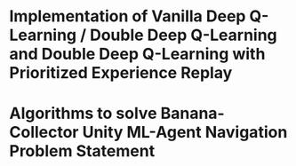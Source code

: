 # Implementation of Vanilla Deep Q-Learning / Double Deep Q-Learning and Double Deep Q-Learning with Prioritized Experience Replay 
# Algorithms to solve Banana-Collector Unity ML-Agent Navigation Problem Statement
